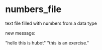 # numbers_file
text file filled with numbers from a data type

new message:

"hello this is hubot"
"this is an exercise."
